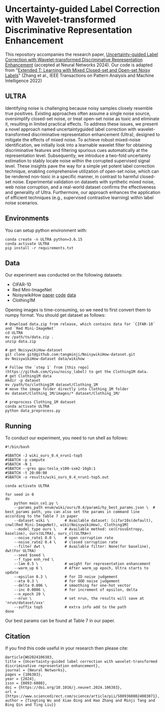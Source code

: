 # Uncertainty-guided Label Correction with Wavelet-transformed Discriminative Representation Enhancement
This repository accompanies the research paper, [Uncertainty-guided Label Correction with Wavelet-transformed Discriminative Representation Enhancement](https://www.sciencedirect.com/science/article/abs/pii/S0893608024003071) (accepted at Neural Networks 2024).
Our code is adapted from "[Extended T: Learning with Mixed Closed-set and Open-set Noisy Labels](https://ieeexplore.ieee.org/abstract/document/9790332)" (Zhang et al., IEEE Transactions on Pattern Analysis and Machine Intelligence 2022)

## ULTRA
Identifying noise is challenging because noisy samples closely resemble true positives. Existing approaches often assume a single noise source, oversimplify closed-set noise, or treat open-set noise as toxic and eliminate it, resulting in limited practical effects. To address these issues, we present a novel approach named uncertaintyguided label correction with wavelet-transformed discriminative representation enhancement (Ultra),
designed to mitigate the effects of mixed noise. To achieve robust mixed-noise identification, we initially look into a learnable wavelet filter for obtaining discriminative features and filtering spurious cues automatically at the representation level. Subsequently, we introduce a two-fold uncertainty estimation to stably locate noise within the corrupted supervised signal level. These insights pave the way for a simple yet potent label correction technique, enabling comprehensive utilization of open-set noise, which can be rendered non-toxic in a specific manner, in contrast to harmful closed-set noise. Experimental validation on datasets with synthetic mixed noise, web noise corruption, and a real-world dataset confirms the effectiveness and generality of Ultra. Furthermore, our approach enhances the application of efficient techniques (e.g., supervised contrastive learning) within label noise scenarios.

## Environments
You can setup python environment with:
```
conda create -n ULTRA python=3.6.15
conda activate ULTRA
pip install -r requirements.txt
```

## Data
Our experiment was conducted on the following datasets:
+ CIFAR-10
+ Red Mini-ImageNet
+ NoisywikiHow  [paper](https://aclanthology.org/2023.findings-acl.299/) [code](https://github.com/tangminji/NoisywikiHow) [data](https://github.com/tangminji/NoisywikiHow)
+ Clothing1M

Opening images is time-consuming, so we need to first convert them to numpy format. You should get dataset as follows:
```
# Download data.zip from release, which contains data for `CIFAR-10` and `Red Mini-ImageNet`
cd ULTRA
mv /path/to/data.zip .
unzip data.zip

# get NoisywikiHow-dataset
git clone git@github.com:tangminji/NoisywikiHow-dataset.git
mv NoisywikiHow-dataset data/wikihow

# Follow the `step 1` from [this repo](https://github.com/Cysu/noisy_label) to get the Clothing1M data.
# get Clothing1M data
mkdir -p dataset
mv /path/to/clothing1M dataset/Clothing_1M
# move the image folder directly into Clothing_1M folder
mv dataset/Clothing_1M/images/* dataset/Clothing_1M/

# preprocess Clothing_1M dataset
conda activate ULTRA
python data_preprocess.py
```

## Running

To conduct our experiment, you need to run shell as follows:
```
#!/bin/bash

#SBATCH -J wiki_ours_0.4_nrun1-top5
#SBATCH -p compute
#SBATCH -N 1
#SBATCH --gres gpu:tesla_v100-sxm2-16gb:1
#SBATCH -t 20:00:00
#SBATCH -o results/wiki_ours_0.4_nrun1-top5.out

conda activate ULTRA

for seed in 0
do
    python main_ce1.py \
    --params_path enum/wiki/ours/0.4/param1/hy_best_params.json \  # best_params path, you can also set the params in command line according to the Table 7 in paper
    --dataset wiki \       # Available dataset: [cifar10s(default), cnwl(Red Mini-ImageNet), wiki(NoisywikiHow), Clothing1M]
    --model_type ours \    # Available method: ce(CrossEntropy, baseline), ours(ULTRA), ours_cl(ULTRA+)
    --noise_rate1 0.0 \    # open corruption rate
    --noise_rate2 0.4 \    # closed corruption rate
    --filter dwt \         # Available filter: None(for baseline), dwt(For ULTRA)
    --seed $seed \
    --f_type enh_red \
    --lam 0.5 \            # weight for representation enhancement
    --warm_up 6 \          # After warm_up epoch, Ultra starts to update 
    --epsilon 0.3 \        # for ID noise judgement
    --eta 0.3 \            # for OOD noise judgement
    --delta 0.006 \        # smoothing for one-hot vector
    --inc 0.0006 \         # for increment of epsilon, delta
    --n_epoch 20 \
    --nrun \               # set nrun, the results will save at 'nrun/dataset/xxx'
    --suffix top5          # extra info add to the path
done
```

Our best params can be found at Table 7 in our paper.

## Citation
If you find this code useful in your research then please cite:
```
@article{WU2024106383,
title = {Uncertainty-guided label correction with wavelet-transformed discriminative representation enhancement},
journal = {Neural Networks},
pages = {106383},
year = {2024},
issn = {0893-6080},
doi = {https://doi.org/10.1016/j.neunet.2024.106383},
url = {https://www.sciencedirect.com/science/article/pii/S0893608024003071},
author = {Tingting Wu and Xiao Ding and Hao Zhang and Minji Tang and Bing Qin and Ting Liu}}
```